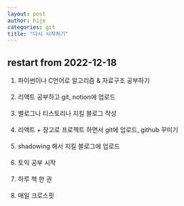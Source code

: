 ```yaml
---
layout: post
author: hije
categories: git
title: "다시 시작하기"
---
```

## restart from 2022-12-18
1. 파이썬이나 C언어로 알고리즘 & 자료구조 공부하기<br/><br/>
2. 리액트 공부하고 git, notion에 업로드<br/><br/>
3. 벨로그나 티스토리나 지킬 블로그 작성<br/><br/>
4. 리액트 + 장고로 프로젝트 하면서 git에 업로드, github 꾸미기<br/><br/>
5. shadowing 해서 지킬 블로그에 업로드<br/><br/>
6. 토익 공부 시작<br/><br/>
7. 하루 책 한 권<br/><br/>
8. 매일 크로스핏<br/><br/>
